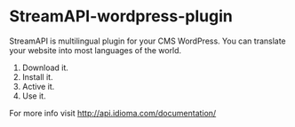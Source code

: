 # StreamAPI-wordpress-plugin
StreamAPI is multilingual plugin for your CMS WordPress. You can translate your website into most languages of the world.

1) Download it.
2) Install it.
3) Active it.
4) Use it.

For more info visit http://api.idioma.com/documentation/
